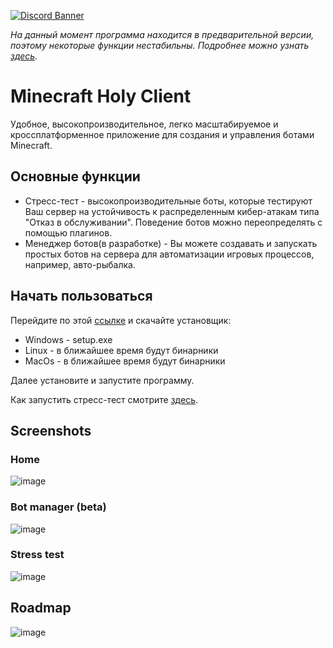 [![Discord Banner](https://img.shields.io/badge/discord-join%20chat-46BC99)](https://discord.gg/HVDzx4rCgg)

*На данный момент программа находится в предварительной версии, поэтому некоторые функции нестабильны. Подробнее можно узнать [здесь](preview.md).*

# Minecraft Holy Client

Удобное, высокопроизводительное, легко масштабируемое и кроссплатформенное приложение для создания и управления ботами Minecraft.

## Основные функции

- Стресс-тест - высокопроизводительные боты, которые тестируют Ваш сервер на устойчивость к распределенным кибер-атакам типа "Отказ в обслуживании". Поведение ботов можно переопределять с помощью плагинов. 
- Менеджер ботов(в разработке) - Вы можете создавать и запускать простых ботов на сервера для автоматизации игровых процессов, например, авто-рыбалка.

## Начать пользоваться

Перейдите по этой [ссылке](https://github.com/Titlehhhh/Minecraft-Holy-Client/releases/tag/preview) и скачайте установщик:
 - Windows - setup.exe
 - Linux - в ближайшее время будут бинарники
 - MacOs - в ближайшее время будут бинарники

Далее установите и запустите программу.

Как запустить стресс-тест смотрите [здесь](docs/RunStressTest.md).


## Screenshots

### Home
![image](https://github.com/Titlehhhh/Minecraft-Holy-Client/assets/93156853/9ea99c5f-423e-4320-a0e2-a8046abe01cf)

### Bot manager (beta)
![image](https://github.com/Titlehhhh/Minecraft-Holy-Client/assets/93156853/89b32d18-066b-4f25-96c7-61f567aa7728)

### Stress test
![image](https://github.com/Titlehhhh/Minecraft-Holy-Client/assets/93156853/23df982b-8f20-44a5-9197-82b43c9d8dfd)


## Roadmap

![image](https://github.com/Titlehhhh/Minecraft-Holy-Client/assets/93156853/cee54a39-b6e5-4e10-b329-ec0230eb43b4)




